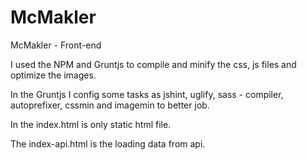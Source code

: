 # McMakler
McMakler - Front-end

I used the NPM and Gruntjs to compile and minify the css, js files and optimize the images.

In the Gruntjs I config some tasks as jshint, uglify, sass - compiler, autoprefixer, cssmin and imagemin to better job.

In the index.html is only static html file.

The index-api.html is the loading data from api.
